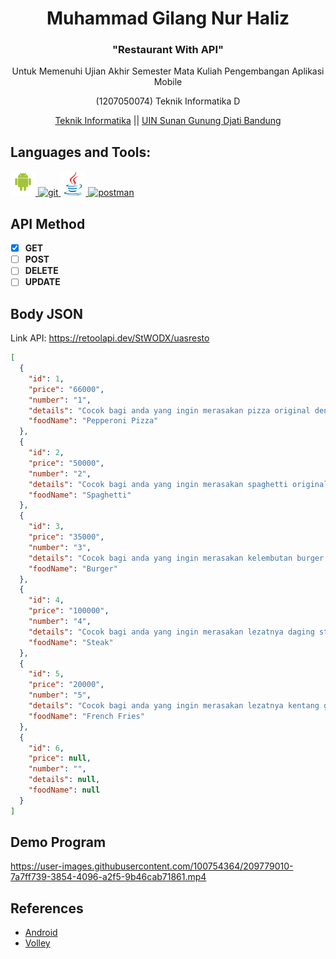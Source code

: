 <div align="center"> 
  <h1> Muhammad Gilang Nur Haliz</h1> 
  <h3>"Restaurant With API"</h3>
  <p>Untuk Memenuhi Ujian Akhir Semester Mata Kuliah Pengembangan Aplikasi Mobile</p> 
  <p>(1207050074) Teknik Informatika D </p> 
  
  [Teknik Informatika](http://if.uinsgd.ac.id/) || [UIN Sunan Gunung Djati Bandung](https://uinsgd.ac.id/) 
  
</div>


<h2 align="left">Languages and Tools:</h2>
<p align="left"> <a href="https://developer.android.com" target="_blank" rel="noreferrer"> <img src="https://raw.githubusercontent.com/devicons/devicon/master/icons/android/android-original-wordmark.svg" alt="android" width="40" height="40"/> </a>  <a href="https://git-scm.com/" target="_blank" rel="noreferrer"> <img src="https://www.vectorlogo.zone/logos/git-scm/git-scm-icon.svg" alt="git" width="40" height="40"/> </a> <a href="https://www.java.com" target="_blank" rel="noreferrer"> <img src="https://raw.githubusercontent.com/devicons/devicon/master/icons/java/java-original.svg" alt="java" width="40" height="40"/> </a> <a href="https://postman.com" target="_blank" rel="noreferrer"> <img src="https://www.vectorlogo.zone/logos/getpostman/getpostman-icon.svg" alt="postman" width="40" height="40"/> </a> </p>

## API Method
- [x] **GET**
- [ ] **POST** 
- [ ] **DELETE** 
- [ ] **UPDATE**

## Body JSON
Link API: https://retoolapi.dev/StWODX/uasresto
```json
[
  {
    "id": 1,
    "price": "66000",
    "number": "1",
    "details": "Cocok bagi anda yang ingin merasakan pizza original dengan taburan keju dan daging asap yang lezat",
    "foodName": "Pepperoni Pizza"
  },
  {
    "id": 2,
    "price": "50000",
    "number": "2",
    "details": "Cocok bagi anda yang ingin merasakan spaghetti original dengan bumbu yang oriental",
    "foodName": "Spaghetti"
  },
  {
    "id": 3,
    "price": "35000",
    "number": "3",
    "details": "Cocok bagi anda yang ingin merasakan kelembutan burger berlapiskan keju, sayuran dan daging yang tebal",
    "foodName": "Burger"
  },
  {
    "id": 4,
    "price": "100000",
    "number": "4",
    "details": "Cocok bagi anda yang ingin merasakan lezatnya daging steak dipadukan dengan kentang yang lezat",
    "foodName": "Steak"
  },
  {
    "id": 5,
    "price": "20000",
    "number": "5",
    "details": "Cocok bagi anda yang ingin merasakan lezatnya kentang goreng",
    "foodName": "French Fries"
  },
  {
    "id": 6,
    "price": null,
    "number": "",
    "details": null,
    "foodName": null
  }
]
```
## Demo Program
https://user-images.githubusercontent.com/100754364/209779010-7a7ff739-3854-4096-a2f5-9b46cab71861.mp4

## References
* [Android](https://developer.android.com/)
* [Volley](https://google.github.io/volley/)
